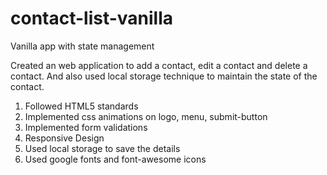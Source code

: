 # contact-list-vanilla
Vanilla app with state management

Created an web application to add a contact, edit a contact and delete a contact. And also used local storage technique to maintain the state of the contact.

1. Followed HTML5 standards
2. Implemented css animations on logo, menu, submit-button
3. Implemented form validations
4. Responsive Design
5. Used local storage to save the details
6. Used google fonts and font-awesome icons


